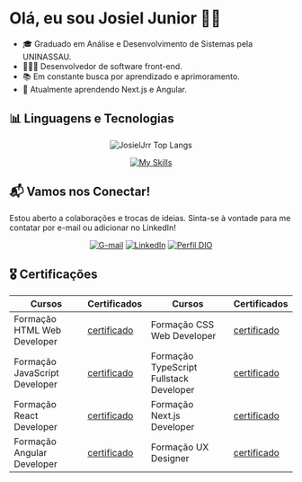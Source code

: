 # Olá, eu sou Josiel Junior ✌🏻 

- 🎓 Graduado em Análise e Desenvolvimento de Sistemas pela UNINASSAU.
- 👨🏻‍💻 Desenvolvedor de software front-end.
- 📚 Em constante busca por aprendizado e aprimoramento.
- 🌱 Atualmente aprendendo Next.js e Angular.

## 📊 Linguagens e Tecnologias

<div align="center">
  
![JosielJrr Top Langs](https://github-readme-stats.vercel.app/api/top-langs/?username=JosielJrr&layout=compact&theme=tokyonight)

[![My Skills](https://skillicons.dev/icons?i=html,css,sass,tailwind,bootstrap,js,ts,react,next,angular,figma)](https://skillicons.dev)
</div>

## 📬 Vamos nos Conectar!

Estou aberto a colaborações e trocas de ideias. Sinta-se à vontade para me contatar por e-mail ou adicionar no LinkedIn!

<div align="center">

[![G-mail](https://img.shields.io/badge/Gmail-D14836?style=for-the-badge&logo=gmail&logoColor=white)](mailto:JosielJrr.dev@gmail.com)
[![LinkedIn](https://img.shields.io/badge/LinkedIn-0077B5?style=for-the-badge&logo=linkedin&logoColor=white)](https://www.linkedin.com/in/josiel-alves/)
[![Perfil DIO](https://img.shields.io/badge/-Meu%20Perfil%20na%20DIO-30A3DC?style=for-the-badge)](https://web.dio.me/users/josieljj100)
</div>

## 🎖️ Certificações

<div align="center">
  
| Cursos | Certificados | Cursos | Certificados | 
|--------|--------------|---------|--------------|
| Formação HTML Web Developer | [certificado](https://hermes.dio.me/certificates/6CCBFBCF.pdf) |  Formação CSS Web Developer | [certificado](https://hermes.dio.me/certificates/ZGHUG5WV.pdf)  |
| Formação JavaScript Developer | [certificado](https://hermes.dio.me/certificates/ZSXV1KZT.pdf) | Formação TypeScript Fullstack Developer | [certificado](https://hermes.dio.me/certificates/1BWGKWZO.pdf) |
| Formação React Developer | [certificado](https://hermes.dio.me/certificates/5Y0WKA7I.pdf)| Formação Next.js Developer | [certificado](https://app.horadecodar.com.br/certificates/17/user/545/certificate-authenticity) |
| Formação Angular Developer | [certificado](https://hermes.dio.me/certificates/AUDMSJ8E.pdf)| Formação UX Designer | [certificado](https://hermes.dio.me/certificates/7DNLF7IC.pdf) |

</div>

